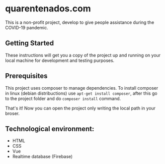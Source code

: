 # quarentenados.com
This is a non-profit project, develop to give people assistance during the COVID-19 pandemic.

## Getting Started
These instructions will get you a copy of the project up and running on your local machine for development and testing purposes. 

## Prerequisites
This project uses composer to manage dependencies.
To install composer in linux (debian distribuctions) use `apt-get install composer`, after this go to the project folder and do `composer install` command.

That's it! Now you can open the project only writing the local path in your broser.

## Technological environment:
- HTML
- CSS
- Vue
- Realtime database (Firebase)
